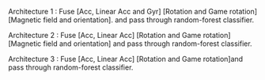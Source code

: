 Architecture 1 : Fuse [Acc, Linear Acc and Gyr] [Rotation and Game rotation][Magnetic field and orientation]. and pass through random-forest classifier.

Architecture 2 : Fuse [Acc, Linear Acc] [Rotation and Game rotation][Magnetic field and orientation] and pass through random-forest classifier.

Architecture 3 : Fuse [Acc, Linear Acc] [Rotation and Game rotation]and pass through random-forest classifier.
